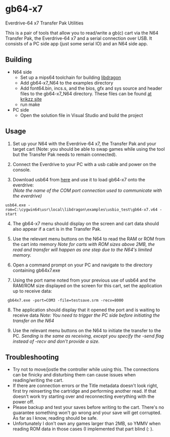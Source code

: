 # gb64-x7
Everdrive-64 x7 Transfer Pak Utilities

This is a pair of tools that allow you to read/write a gb(c) cart via the N64 Transfer Pak, the Everdrive-64 x7 and a serial connection over USB.
It consists of a PC side app (just some serial IO) and an N64 side app.

## Building

- N64 side
  - Set up a mips64 toolchain for building [libdragon](https://github.com/DragonMinded/libdragon)
  - Add gb64-x7_N64 to the examples directory
  - Add font64.bin, incs.s, and the bios, gfx and sys source and header files to the gb64-x7_N64 directory. These files can be found [at krikzz site](http://krikzz.com/pub/support/everdrive-64/x-series/dev/usbio-sample.zip)  
  - run make  
- PC side
  - Open the solution file in Visual Studio and build the project

## Usage

1. Set up your N64 with the Everdrive-64 x7, the Transfer Pak and your target cart (Note: you should be able to swap games while using the tool but the Transfer Pak needs to remain connected). 

2. Connect the Everdrive to your PC with a usb cable and power on the console.

3. Download usb64 from [here](http://krikzz.com/pub/support/everdrive-64/x-series/dev/usb64.exe) and use it to load gb64-x7 onto the everdrive:  
   *(Note the name of the COM port connection used to communicate with the everdrive)*
```
usb64.exe -rom=C:\cygwin64\usr\local\libdragon\examples\usbio_test\gb64-x7.v64 -start
```    

4. The gb64-x7 menu should display on the screen and cart data should also appear if a cart is in the Transfer Pak.

5. Use the relevant menu buttons on the N64 to read the RAM or ROM from the cart into memory
   *Note for carts with ROM sizes above 2MB, the read and transfer will happen as one step due to the N64's limited memory.*
   
6. Open a command prompt on your PC and navigate to the directory containing gb64x7.exe

7. Using the port name noted from your previous use of usb64 and the RAM/ROM size displayed on the screen for this cart, set the application up to receive data:
``` 
 gb64x7.exe -port=COM3 -file=testsave.srm -recv=8000
```

8. The application should display that it opened the port and is waiting to receive data
   *Note: You need to trigger the PC side before initiating the transfer on the N64*
   
9. Use the relevant menu buttons on the N64 to initiate the transfer to the PC.
   *Sending is the same as receiving, except you specify the -send flag instead of -recv and don't provide a size.*
   
## Troubleshooting
 
- Try not to move/jostle the controller while using this. The connections can be finicky and disturbing them can cause issues when reading/writing the cart.
- If there are connection errors or the Title metadata doesn't look right, first try reinserting the cartridge and performing another read. If that doesn't work try starting over and reconnecting everything with the power off.
- Please backup and test your saves before writing to the cart. There's no guarantee something won't go wrong and your save will get corrupted. As far as I know, reading should be safe.
- Unfortunately I don't own any games larger than 2MB, so YMMV when reading ROM data in those cases (I implemented that part blind (: ).
